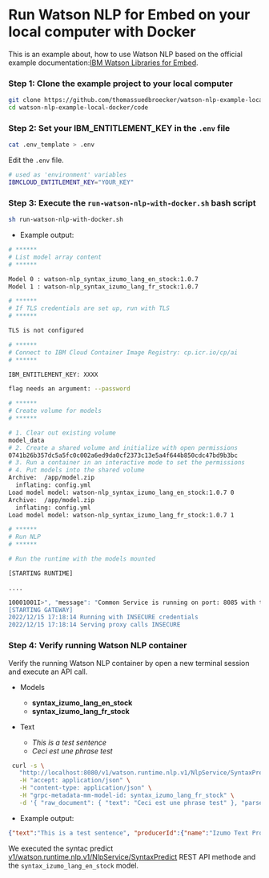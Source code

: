 # Run Watson NLP for Embed on your local computer with Docker

This is an example about, how to use Watson NLP based on the official example documentation:[IBM Watson Libraries for Embed](https://www.ibm.com/docs/en/watson-libraries?topic=watson-natural-language-processing-library-embed-home).

### Step 1: Clone the example project to your local computer

```sh
git clone https://github.com/thomassuedbroecker/watson-nlp-example-local-docker
cd watson-nlp-example-local-docker/code
```

### Step 2:  Set your IBM_ENTITLEMENT_KEY in the `.env` file

```sh
cat .env_template > .env
```

Edit the `.env` file.

```sh
# used as 'environment' variables
IBMCLOUD_ENTITLEMENT_KEY="YOUR_KEY"
```

### Step 3: Execute the `run-watson-nlp-with-docker.sh` bash script

```sh
sh run-watson-nlp-with-docker.sh
```

* Example output:

```sh
# ******
# List model array content
# ******

Model 0 : watson-nlp_syntax_izumo_lang_en_stock:1.0.7
Model 1 : watson-nlp_syntax_izumo_lang_fr_stock:1.0.7

# ******
# If TLS credentials are set up, run with TLS
# ******

TLS is not configured

# ******
# Connect to IBM Cloud Container Image Registry: cp.icr.io/cp/ai
# ******

IBM_ENTITLEMENT_KEY: XXXX

flag needs an argument: --password

# ******
# Create volume for models
# ******

# 1. Clear out existing volume
model_data
# 2. Create a shared volume and initialize with open permissions
0741b26b357dc5a5fc0c002a6ed9da0cf2373c13e5a4f644b850cdc47bd9b3bc
# 3. Run a container in an interactive mode to set the permissions
# 4. Put models into the shared volume
Archive:  /app/model.zip
  inflating: config.yml              
Load model model: watson-nlp_syntax_izumo_lang_en_stock:1.0.7 0
Archive:  /app/model.zip
  inflating: config.yml              
Load model model: watson-nlp_syntax_izumo_lang_fr_stock:1.0.7 1

# ******
# Run NLP
# ******

# Run the runtime with the models mounted

[STARTING RUNTIME]

....

10001001I>", "message": "Common Service is running on port: 8085 with thread pool size: 5", "num_indent": 0, "thread_id": 140231246393600, "timestamp": "2022-12-15T17:18:13.453967"}
[STARTING GATEWAY]
2022/12/15 17:18:14 Running with INSECURE credentials
2022/12/15 17:18:14 Serving proxy calls INSECURE
```

### Step 4: Verify running Watson NLP container

Verify the running Watson NLP container by open a new terminal session and execute an API call.

* Models 
    * **syntax_izumo_lang_en_stock**
    * **syntax_izumo_lang_fr_stock**

* Text
    * _This is a test sentence_
    * _Ceci est une phrase test_

```sh
 curl -s \
   "http://localhost:8080/v1/watson.runtime.nlp.v1/NlpService/SyntaxPredict" \
   -H "accept: application/json" \
   -H "content-type: application/json" \
   -H "grpc-metadata-mm-model-id: syntax_izumo_lang_fr_stock" \
   -d '{ "raw_document": { "text": "Ceci est une phrase test" }, "parsers": ["token"] }'
```

* Example output:

```json
{"text":"This is a test sentence", "producerId":{"name":"Izumo Text Processing", "version":"0.0.1"}, "tokens":[{"span":{"begin":0, "end":4, "text":"This"}, "lemma":"", "partOfSpeech":"POS_UNSET", "dependency":null, "features":[]}, {"span":{"begin":5, "end":7, "text":"is"}, "lemma":"", "partOfSpeech":"POS_UNSET", "dependency":null, "features":[]}, {"span":{"begin":8, "end":9, "text":"a"}, "lemma":"", "partOfSpeech":"POS_UNSET", "dependency":null, "features":[]}, {"span":{"begin":10, "end":14, "text":"test"}, "lemma":"", "partOfSpeech":"POS_UNSET", "dependency":null, "features":[]}, {"span":{"begin":15, "end":23, "text":"sentence"}, "lemma":"", "partOfSpeech":"POS_UNSET", "dependency":null, "features":[]}], "sentences":[{"span":{"begin":0, "end":23, "text":"This is a test sentence"}}], "paragraphs":[{"span":{"begin":0, "end":23, "text":"This is a test sentence"}}]}
```

We executed the syntac predict [v1/watson.runtime.nlp.v1/NlpService/SyntaxPredict](https://developer.ibm.com/apis/catalog/embeddableai--watson-natural-language-processing-apis/api/API--embeddableai--watson-natural-language-processing-apis#SyntaxPredict) REST API methode and the `syntax_izumo_lang_en_stock` model.



